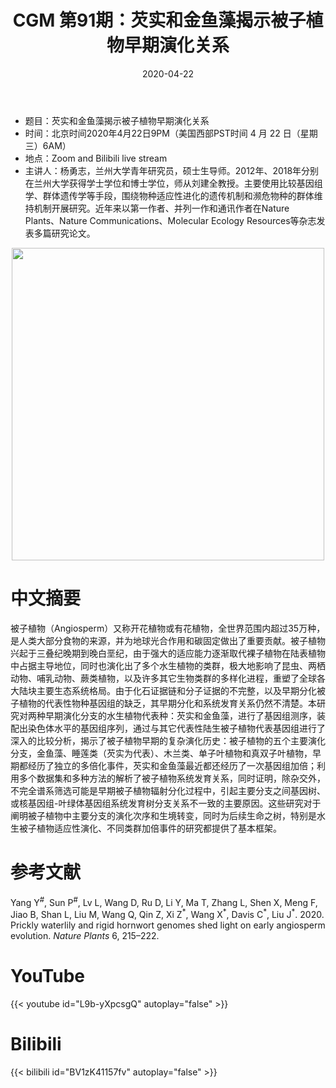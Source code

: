 ﻿---
title: "CGM 第91期：芡实和金鱼藻揭示被子植物早期演化关系"
date: "2020-04-22"
categories:
  - 学术报告
tags: [Prickly waterlily, rigid hornwort , genome assembly, early angiosperm evolution]
show_comments: true
thumbnail: "https://i.loli.net/2020/04/19/VSIodgrDBvfR9lA.jpg"
---

- 题目：芡实和金鱼藻揭示被子植物早期演化关系
- 时间：北京时间2020年4月22日9PM（美国西部PST时间 4 月 22 日（星期三）6AM）
- 地点：Zoom and Bilibili live stream
- 主讲人：杨勇志，兰州大学青年研究员，硕士生导师。2012年、2018年分别在兰州大学获得学士学位和博士学位，师从刘建全教授。主要使用比较基因组学、群体遗传学等手段，围绕物种适应性进化的遗传机制和濒危物种的群体维持机制开展研究。近年来以第一作者、并列一作和通讯作者在Nature Plants、Nature Communications、Molecular Ecology Resources等杂志发表多篇研究论文。

<div align="center">
<img src="https://i.loli.net/2020/04/19/VSIodgrDBvfR9lA.jpg" height=500>
</div>

# 中文摘要

被子植物（Angiosperm）又称开花植物或有花植物，全世界范围内超过35万种，是人类大部分食物的来源，并为地球光合作用和碳固定做出了重要贡献。被子植物兴起于三叠纪晚期到晚白垩纪，由于强大的适应能力逐渐取代裸子植物在陆表植物中占据主导地位，同时也演化出了多个水生植物的类群，极大地影响了昆虫、两栖动物、哺乳动物、蕨类植物，以及许多其它生物类群的多样化进程，重塑了全球各大陆块主要生态系统格局。由于化石证据链和分子证据的不完整，以及早期分化被子植物的代表性物种基因组的缺乏，其早期分化和系统发育关系仍然不清楚。本研究对两种早期演化分支的水生植物代表种：芡实和金鱼藻，进行了基因组测序，装配出染色体水平的基因组序列，通过与其它代表性陆生被子植物代表基因组进行了深入的比较分析，揭示了被子植物早期的复杂演化历史：被子植物的五个主要演化分支，金鱼藻、睡莲类（芡实为代表）、木兰类、单子叶植物和真双子叶植物，早期都经历了独立的多倍化事件，芡实和金鱼藻最近都还经历了一次基因组加倍；利用多个数据集和多种方法的解析了被子植物系统发育关系，同时证明，除杂交外，不完全谱系筛选可能是早期被子植物辐射分化过程中，引起主要分支之间基因树、或核基因组-叶绿体基因组系统发育树分支关系不一致的主要原因。这些研究对于阐明被子植物中主要分支的演化次序和生境转变，同时为后续生命之树，特别是水生被子植物适应性演化、不同类群加倍事件的研究都提供了基本框架。

# 参考文献

Yang Y<sup>\#</sup>, Sun P<sup>\#</sup>, Lv L, Wang D, Ru D, Li Y, Ma T, Zhang L, Shen X, Meng F, Jiao B, Shan L, Liu M, Wang Q, Qin Z, Xi Z<sup>\*</sup>, Wang X<sup>\*</sup>, Davis C<sup>\*</sup>, Liu J<sup>\*</sup>. 2020. Prickly waterlily and rigid hornwort genomes shed light on early angiosperm evolution. *Nature Plants* 6, 215–222.

# YouTube

{{< youtube id="L9b-yXpcsgQ" autoplay="false" >}}

# Bilibili

{{< bilibili id="BV1zK41157fv" autoplay="false" >}}

